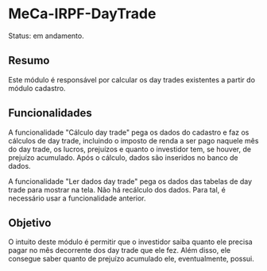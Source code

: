 # MeCa-IRPF-DayTrade

Status: em andamento.

## Resumo

Este módulo é responsável por calcular os day trades existentes a partir do módulo cadastro. 

## Funcionalidades

A funcionalidade "Cálculo day trade" pega os dados do cadastro e faz os cálculos de day trade, incluindo o imposto de renda a ser pago naquele mês do day trade, os lucros, prejuízos e quanto o investidor tem, se houver, de prejuízo acumulado. Após o cálculo, dados são inseridos no banco de dados.

A funcionalidade "Ler dados day trade" pega os dados das tabelas de day trade para mostrar na tela. Não há recálculo dos dados. Para tal, é necessário usar a funcionalidade anterior.

## Objetivo

O intuito deste módulo é permitir que o investidor saiba quanto ele precisa pagar no mês decorrente dos day trade que ele fez. Além disso, ele consegue saber quanto de prejuízo acumulado ele, eventualmente, possui.
